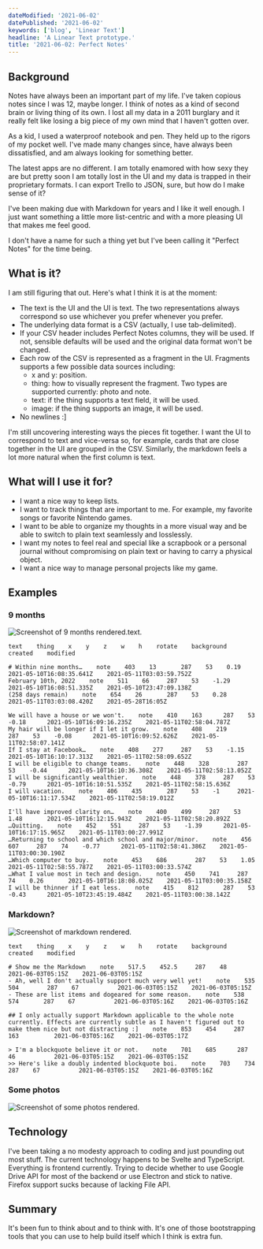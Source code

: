 ```yaml
---
dateModified: '2021-06-02'
datePublished: '2021-06-02'
keywords: ['blog', 'Linear Text']
headline: 'A Linear Text prototype.'
title: '2021-06-02: Perfect Notes'
---
```


## Background

Notes have always been an important part of my life. I've taken copious notes
since I was 12, maybe longer. I think of notes as a kind of second brain or
living thing of its own. I lost all my data in a 2011 burglary and it really
felt like losing a big piece of my own mind that I haven't gotten over.

As a kid, I used a waterproof notebook and pen. They held up to the rigors of my
pocket well. I've made many changes since, have always been dissatisfied, and am
always looking for something better.

The latest apps are no different. I am totally enamored with how sexy they are
but pretty soon I am totally lost in the UI and my data is trapped in their
proprietary formats. I can export Trello to JSON, sure, but how do I make sense
of it?

I've been making due with Markdown for years and I like it well enough. I just
want something a little more list-centric and with a more pleasing UI that makes
me feel good.

I don't have a name for such a thing yet but I've been calling it "Perfect
Notes" for the time being.

## What is it?

I am still figuring that out. Here's what I think it is at the moment:

- The text is the UI and the UI is text. The two representations always
  correspond so use whichever you prefer whenever you prefer.
- The underlying data format is a CSV (actually, I use tab-delimited).
- If your CSV header includes Perfect Notes columns, they will be used. If not,
  sensible defaults will be used and the original data format won't be changed.
- Each row of the CSV is represented as a fragment in the UI. Fragments supports
  a few possible data sources including:
  - x and y: position.
  - thing: how to visually represent the fragment. Two types are supported
    currently: photo and note.
  - text: if the thing supports a text field, it will be used.
  - image: if the thing supports an image, it will be used.
- No newlines :]

I'm still uncovering interesting ways the pieces fit together. I want the UI to
correspond to text and vice-versa so, for example, cards that are close together
in the UI are grouped in the CSV. Similarly, the markdown feels a lot more
natural when the first column is text.

## What will I use it for?

- I want a nice way to keep lists.
- I want to track things that are important to me. For example, my favorite
  songs or favorite Nintendo games.
- I want to be able to organize my thoughts in a more visual way and be able to
  switch to plain text seamlessly and losslessly.
- I want my notes to feel real and special like a scrapbook or a personal
  journal without compromising on plain text or having to carry a physical
  object.
- I want a nice way to manage personal projects like my game.

## Examples

### 9 months

![Screenshot of 9 months rendered.text.](perfect-notes-9-months.png)

```
text    thing    x    y    z    w    h    rotate    background    created    modified

# Within nine months…    note    403    13   	 287    53    0.19   	 2021-05-10T16:08:35.641Z    2021-05-11T03:03:59.752Z
February 10th, 2022    note    511    66   	 287    53    -1.29   	 2021-05-10T16:08:51.335Z    2021-05-10T23:47:09.138Z
(258 days remain)    note    654    26   	 287    53    0.28   	 2021-05-11T03:03:08.420Z    2021-05-28T16:05Z

We will have a house or we won't.    note    410    163   	 287    53    -0.18   	 2021-05-10T16:09:16.235Z    2021-05-11T02:58:04.787Z
My hair will be longer if I let it grow.    note    408    219   	 287    53    -0.08   	 2021-05-10T16:09:52.626Z    2021-05-11T02:58:07.141Z
If I stay at Facebook…    note    408    277   	 287    53    -1.15   	 2021-05-10T16:10:17.313Z    2021-05-11T02:58:09.652Z
I will be eligible to change teams.    note    448    328   	 287    53    -0.44   	 2021-05-10T16:10:36.308Z    2021-05-11T02:58:13.052Z
I will be significantly wealthier.    note    448    378   	 287    53    -0.79   	 2021-05-10T16:10:51.535Z    2021-05-11T02:58:15.636Z
I will vacation.    note    406    435   	 287    53    -1   	 2021-05-10T16:11:17.534Z    2021-05-11T02:58:19.012Z

I'll have improved clarity on…    note    400    499   	 287    53    1.48   	 2021-05-10T16:12:15.943Z    2021-05-11T02:58:20.892Z
…Quitting.    note    452    551   	 287    53    -1.39   	 2021-05-10T16:17:15.965Z    2021-05-11T03:00:27.991Z
…Returning to school and which school and major/minor.    note    456    607   	 287    74    -0.77   	 2021-05-11T02:58:41.386Z    2021-05-11T03:00:30.190Z
…Which computer to buy.    note    453    686   	 287    53    1.05   	 2021-05-11T02:58:55.787Z    2021-05-11T03:00:33.574Z
…What I value most in tech and design.    note    450    741   	 287    74    0.26   	 2021-05-10T16:18:08.025Z    2021-05-11T03:00:35.158Z
I will be thinner if I eat less.    note    415    812   	 287    53    -0.43   	 2021-05-10T23:45:19.484Z    2021-05-11T03:00:38.142Z
```

### Markdown?

![Screenshot of markdown rendered.](perfect-notes-markdown.png)

```
text    thing    x    y    z    w    h    rotate    background    created    modified

# Show me the Markdown    note    517.5    452.5   	 287    48   		 2021-06-03T05:15Z    2021-06-03T05:15Z
- Ah, well I don't actually support much very well yet!    note    535    504   	 287    67   		 2021-06-03T05:15Z    2021-06-03T05:15Z
- These are list items and dogeared for some reason.    note    538    574   	 287    67   		 2021-06-03T05:16Z    2021-06-03T05:16Z

## I only actually support Markdown applicable to the whole note currently. Effects are currently subtle as I haven't figured out to make them nice but not distracting :]    note    853    454   	 287    163   		 2021-06-03T05:16Z    2021-06-03T05:17Z

> I'm a blockquote believe it or not.    note    701    685   	 287    46   		 2021-06-03T05:15Z    2021-06-03T05:15Z
>> Here's like a doubly indented blockquote boi.    note    703    734   	 287    67   		 2021-06-03T05:15Z    2021-06-03T05:16Z
```

### Some photos

![Screenshot of some photos rendered.](perfect-notes-some-photos.png)

## Technology

I've been taking a no modesty approach to coding and just pounding out most
stuff. The current technology happens to be Svelte and TypeScript. Everything is
frontend currently. Trying to decide whether to use Google Drive API for most of
the backend or use Electron and stick to native. Firefox support sucks because
of lacking File API.

## Summary

It's been fun to think about and to think with. It's one of those bootstrapping
tools that you can use to help build itself which I think is extra fun.
